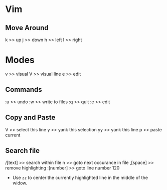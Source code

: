 # Vim


## Move Around

k  >>  up
j  >>  down
h  >>  left
l  >>  right


# Modes

v  >>  visual
V  >>  visual line
e  >>  edit


## Commands

:u  >>  undo
:w  >>  write to files
:q  >>  quit
:e  >>  edit


## Copy and Paste

V   >>  select this line
y   >>  yank this selection
yy  >>  yank this line
p   >>  paste current


## Search file

/[text]    >>  search within file
n          >>  goto next occurance in file 
,[space]   >>  remove highlighting
:[number]  >>  goto line number 120



- Use `zz` to center the currently highlighted line in the middle of the widow.
